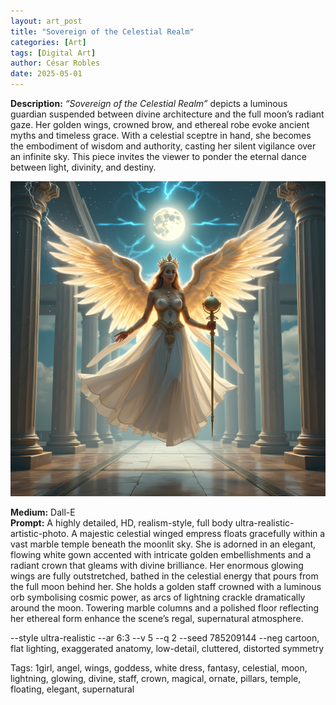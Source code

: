 ```yaml
---
layout: art_post
title: "Sovereign of the Celestial Realm"
categories: [Art]
tags: [Digital Art]
author: César Robles
date: 2025-05-01
---
```

**Description:** *“Sovereign of the Celestial Realm”* depicts a luminous guardian suspended between divine architecture and the full moon’s radiant gaze. Her golden wings, crowned brow, and ethereal robe evoke ancient myths and timeless grace. With a celestial sceptre in hand, she becomes the embodiment of wisdom and authority, casting her silent vigilance over an infinite sky. This piece invites the viewer to ponder the eternal dance between light, divinity, and destiny.

![Sovereign of the Celestial Realm](/imag/digital_art/sovereign_of_the_celestial_realm.jpg)

**Medium:** Dall-E\
**Prompt:** A highly detailed, HD, realism-style, full body ultra-realistic-artistic-photo. A majestic celestial winged empress floats gracefully within a vast marble temple beneath the moonlit sky. She is adorned in an elegant, flowing white gown accented with intricate golden embellishments and a radiant crown that gleams with divine brilliance. Her enormous glowing wings are fully outstretched, bathed in the celestial energy that pours from the full moon behind her. She holds a golden staff crowned with a luminous orb symbolising cosmic power, as arcs of lightning crackle dramatically around the moon. Towering marble columns and a polished floor reflecting her ethereal form enhance the scene’s regal, supernatural atmosphere.

--style ultra-realistic --ar 6:3 --v 5 --q 2 --seed 785209144 --neg cartoon, flat lighting, exaggerated anatomy, low-detail, cluttered, distorted symmetry

Tags: 1girl, angel, wings, goddess, white dress, fantasy, celestial, moon, lightning, glowing, divine, staff, crown, magical, ornate, pillars, temple, floating, elegant, supernatural